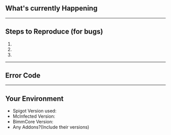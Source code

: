 <!--- Provide a general summary of the issue in the Title above -->
<!--- Unless you're going to use a different format, not using this format will result in your ticket being removed -->

## What's currently Happening
<!--- Tell me what happens instead of the expected behavior -->


----
## Steps to Reproduce (for bugs)
<!--- Provide a link to a live example, or an unambiguous set of steps to -->
<!--- reproduce this bug. Include code to reproduce, if relevant -->
1.

2.

3.

----
## Error Code
<!--- Please put the error in some [CODE][/CODE] tags -->


----
## Your Environment
* Spigot Version used:
* McInfected Version:
* BimmCore Version:
* Any Addons?(Include their versions)

